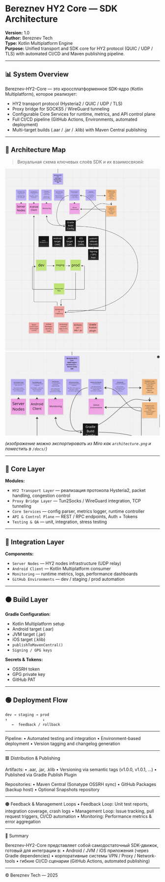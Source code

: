 # Bereznev HY2 Core — SDK Architecture

**Version:** 1.0  
**Author:** Bereznev Tech  
**Type:** Kotlin Multiplatform Engine  
**Purpose:** Unified transport and SDK core for HY2 protocol (QUIC / UDP / TLS) with automated CI/CD and Maven publishing pipeline.

---

## 📊 System Overview

Bereznev-HY2-Core — это кроссплатформенное SDK-ядро (Kotlin Multiplatform), которое реализует:
- HY2 transport protocol (Hysteria2 / QUIC / UDP / TLS)
- Proxy bridge for SOCKS5 / WireGuard tunneling
- Configurable Core Services for runtime, metrics, and API control plane
- Full CI/CD pipeline (GitHub Actions, Environments, automated deployment)
- Multi-target builds (.aar / .jar / .klib) with Maven Central publishing

---

## 🧩 Architecture Map

> Визуальная схема ключевых слоёв SDK и их взаимосвязей:

![Bereznev HY2 Core Architecture](docs/architecture.png)
![Bereznev HY2 Core Architecture](docs/architecture_2.png)

*(изображение можно экспортировать из Miro как `architecture.png` и поместить в `/docs/`)*

---

## 💜 Core Layer

**Modules:**
- `HY2 Transport Layer` — реализация протокола Hysteria2, packet handling, congestion control  
- `Proxy Bridge Layer` — Tun2Socks / WireGuard integration, TCP tunneling  
- `Core Services` — config parser, metrics logger, runtime controller  
- `API & Control Plane` — REST / RPC endpoints, Auth + Tokens  
- `Testing & QA` — unit, integration, stress testing  

---

## 🌸 Integration Layer

**Components:**
- `Server Nodes` — HY2 nodes infrastructure (UDP relay)  
- `Android Client` — Kotlin Multiplatform consumer  
- `Monitoring` — runtime metrics, logs, performance dashboards  
- `GitHub Environments` — dev / staging / prod automation  

---

## ⚫ Build Layer

**Gradle Configuration:**
- Kotlin Multiplatform setup  
- Android target (.aar)  
- JVM target (.jar)  
- iOS target (.klib)  
- `publishToMavenCentral()`  
- `Signing / GPG keys`  

**Secrets & Tokens:**
- OSSRH token  
- GPG private key  
- GitHub PAT  

---

## 🟢 Deployment Flow

```text
dev → staging → prod
↑                ↓
   ←  feedback / rollback
```


---

Pipeline:
	•	Automated testing and integration
	•	Environment-based deployment
	•	Version tagging and changelog generation

---


🟥 Distribution & Publishing

Artifacts:
	•	.aar, .jar, .klib
	•	Versioning via semantic tags (v1.0.0, v1.0.1, …)
	•	Published via Gradle Publish Plugin

Repositories:
	•	Maven Central (Sonatype OSSRH sync)
	•	GitHub Packages (backup host)
	•	Optional Snapshots repository


---

🟠 Feedback & Management Loops
	•	Feedback Loop: Unit test reports, integration coverage, crash logs
	•	Management Loop: Issue tracking, pull request triggers, CI/CD automation
	•	Monitoring: Performance metrics & error aggregation


---

🧠 Summary

Bereznev-HY2-Core представляет собой самодостаточный SDK-движок, готовый для интеграции в:
	•	Android / JVM / iOS приложения (через Gradle dependencies)
	•	корпоративные системы VPN / Proxy / Network-tools
	•	гибкие CI/CD сценарии (GitHub Actions, automated publishing)


---


© Bereznev Tech — 2025